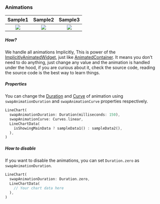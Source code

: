 ### Animations
|Sample1	|Sample2		|Sample3		|
|:------------:|:------------:|:-------------:|
|	[![](https://github.com/imaNNeo/fl_chart/raw/main/repo_files/images/line_chart/line_chart_sample_1_anim.gif)](https://github.com/imaNNeo/fl_chart/blob/main/repo_files/documentations/line_chart.md#sample-1-source-code)   |	[![](https://github.com/imaNNeo/fl_chart/raw/main/repo_files/images/line_chart/line_chart_sample_2_anim.gif)](https://github.com/imaNNeo/fl_chart/blob/main/repo_files/documentations/line_chart.md#sample-2-source-code) | [![](https://github.com/imaNNeo/fl_chart/raw/main/repo_files/images/bar_chart/bar_chart_sample_1_anim.gif)](https://github.com/imaNNeo/fl_chart/blob/main/repo_files/documentations/bar_chart.md#sample-1-source-code) |

##### How?
We handle all animations Implicitly, This is power of the [ImplicitlyAnimatedWidget](https://api.flutter.dev/flutter/widgets/ImplicitlyAnimatedWidget-class.html), just like [AnimatedContainer](https://api.flutter.dev/flutter/widgets/AnimatedContainer-class.html). It means you don't need to do anything, just change any value and the animation is handled under the hood, if you are curious about it, check the source code, reading the source code is the best way to learn things.


##### Properties
You can change the [Duration](https://api.flutter.dev/flutter/dart-core/Duration-class.html) and [Curve](https://api.flutter.dev/flutter/animation/Curves-class.html) of animation using `swapAnimationDuration` and `swapAnimationCurve` properties respectively.

```dart
LineChart(
  swapAnimationDuration: Duration(milliseconds: 150),
  swapAnimationCurve: Curves.linear,
  LineChartData(
    isShowingMainData ? sampleData1() : sampleData2(),
  ),
)
```

##### How to disable

If you want to disable the animations, you can set `Duration.zero` as `swapAnimationDuration`.
```dart 
LineChart(
  swapAnimationDuration: Duration.zero,
  LineChartData(
    // Your chart data here
  ),
)

